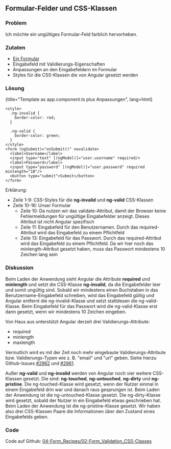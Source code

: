## Formular-Felder und CSS-Klassen

### Problem

Ich möchte ein ungültiges Formular-Feld farblich hervorheben.

### Zutaten
* [Ein Formular](#c04-simple-form)
* Eingabefeld mit Validierungs-Eigenschaften
* Anpassungen an den Eingabefeldern im Formular
* Styles für die CSS-Klassen die von Angular gesetzt werden

### Lösung

{title="Template as app.component.ts plus Anpassungen", lang=html}
```
<style>
  .ng-invalid {
    border-color: red;
  }

  .ng-valid {
    border-color: green;
  }
</style>
<form (ngSubmit)="onSubmit()" novalidate>
  <label>Username</label>
  <input type="text" [(ngModel)]="user.username" required/>
  <label>Password</label>
  <input type="password" [(ngModel)]="user.password" required minlength="10"/>
  <button type="submit">Submit</button>
</form>
```

Erklärung:

* Zeile 1-9: CSS-Styles für die __ng-invalid__ und __ng-valid__ CSS-Klassen
* Zeile 10-16: Unser Formular
  * Zeile 10: Da nutzen wir das validate-Attribut, damit der Browser keine Fehlermeldungen für ungültige Eingabefelder anzeigt. Dieses Attribut ist nicht Angular spezifisch
  * Zeile 11: Eingabefeld für den Benutzernamen. Durch das required-Attribut wird das Eingabefeld zu einem Pflichtfeld
  * Zeile 13: Eingabefeld für das Passwort. Durch das required-Attribut wird das Eingabefeld zu einem Pflichtfeld. Da wir hier noch das minlength-Attribut gesetzt haben, muss das Passwort mindestens 10 Zeichen lang sein

### Diskussion

Beim Laden der Anwendung sieht Angular die Attribute __required__ und __minlength__ und setzt die CSS-Klasse __ng-invalid__, da die Eingabefelder leer und somit ungültig sind. Sobald wir mindestens einen Buchstaben in das Benutzername-Eingabefeld schreiben, wird das Eingabefeld gültig und Angular entfernt die ng-invalid-Klasse und setzt stattdesen die ng-valid-Klasse. Beim Eingabefeld für das Passwort wird die ng-valid-Klasse erst dann gesetzt, wenn wir mindestens 10 Zeichen eingeben.

Von Haus aus unterstützt Angular derzeit drei Validierungs-Attribute:
* required
* minlength
* maxlength

Vermutlich wird es mit der Zeit noch mehr eingebaute Validierungs-Attribute bzw. Validierungs-Typen wie z. B. "email" und "url" geben. Siehe hierzu Github-Issues [#2962](https://github.com/angular/angular/issues/2962) und [#2961](https://github.com/angular/angular/issues/2961).

Außer __ng-valid__ und __ng-invalid__ werden von Angular noch vier weitere CSS-Klassen gesetzt. Die sind: __ng-touched__, __ng-untouched__, __ng-dirty__ und __ng-pristine__. Die ng-touched-Klasse wird gesetzt, wenn der Nutzer einmal in einem Eingabefeld drin war und danach raus gesprungen ist. Beim Laden der Anwendung ist die ng-untouched-Klasse gesetzt. Die ng-dirty-Klasse wird gesetzt, sobald der Nutzer in ein Eingabefeld etwas geschrieben hat. Beim Laden der Anwendung ist die ng-pristine-Klasse gesetzt. Wir haben also drei CSS-Klassen Paare die Informationen über den Zustand eines Eingabefelds geben.

### Code

Code auf Github: [04-Form\_Recipes/02-Form\_Validation\_CSS-Classes](https://github.com/jsperts/angular2_kochbuch_code/tree/master/04-Form_Recipes/02-Form_Validation_CSS-Classes)

